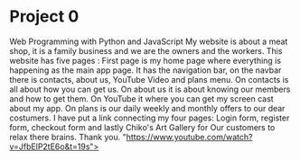 # Project 0

Web Programming with Python and JavaScript
My website is about a meat shop, it is a family business and we are the owners
and the workers.
This website has five pages :
First page is my home page where everything is happening as the main app page.
It has the navigation bar, on the navbar there is contacts, about us, YouTube Video
and plans menu.
On contacts is all about how you can get us.
On about us it is about knowing our members and how to get them.
On YouTube it where you can get my screen cast about my app.
On plans is our daily weekly and monthly offers to our dear costumers.
I have put a link connecting my four pages:
Login form, register form, checkout form and lastly Chiko's Art Gallery for Our
customers to relax there brains.
Thank you.
  "https://www.youtube.com/watch?v=JfbElP2tE6o&t=19s">